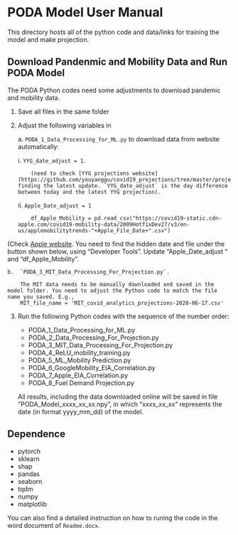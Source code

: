 # PODA Model User Manual

This directory hosts all of the python code and data/links for training the model and make projection.

## Download Pandenmic and Mobility Data and Run PODA Model
The PODA Python codes need some adjustments to download pandemic and mobility data. 
1.  Save all files in the same folder
2.	Adjust the following variables in 
    
    a.	`PODA_1_Data_Processing_for_ML.py` to download data from website automatically:
       
       i.	`YYG_date_adjust = 1`. 
       
            (need to check [YYG projections website](https://github.com/youyanggu/covid19_projections/tree/master/projections) finding the latest update. `YYG_date_adjust` is the day difference between today and the latest YYG projection).
       
       ii.	`Apple_Date_adjust = 1`

            df_Apple_Mobility = pd.read_csv("https://covid19-static.cdn-apple.com/covid19-mobility-data/2009HotfixDev27/v3/en-us/applemobilitytrends-"+Apple_File_Date+".csv")
(Check [Apple website](https://www.apple.com/covid19/mobility). You need to find the hidden date and file under the button shown below, using “Developer Tools”. Update “Apple_Date_adjust “ and “df_Apple_Mobility”.
 
    b.  `PODA_3_MIT_Data_Processing_For_Projection.py`. 
        
        The MIT data needs to be manually downloaded and saved in the model folder. You need to adjust the Python code to match the file name you saved. E.g., 
        MIT_file_name = 'MIT_covid_analytics_projections-2020-06-17.csv' 

 3.	Run the following Python codes with the sequence of the number order:
    
    *	PODA_1_Data_Processing_for_ML.py
    *	PODA_2_Data_Processing_For_Projection.py
    *	PODA_3_MIT_Data_Processing_For_Projection.py
    *	PODA_4_ReLU_mobility_training.py
    *	PODA_5_ML_Mobility Prediction.py
    *	PODA_6_GoogleMobility_EIA_Correlation.py
    *	PODA_7_Apple_EIA_Correlation.py
    *	PODA_8_Fuel Demand Projection.py
    
    All results, including the data downloaded online will be saved in file ”PODA_Model_xxxx_xx_xx.npy”, in which “xxxx_xx_xx” represents the date (in format yyyy_mm_dd) of the model.

## Dependence
* pytorch
* sklearn
* shap
* pandas
* seaborn
* tqdm
* numpy
* matplotlib

You can also find a detailed instruction on how to runing the code in the word document of `Readme.docx`.
